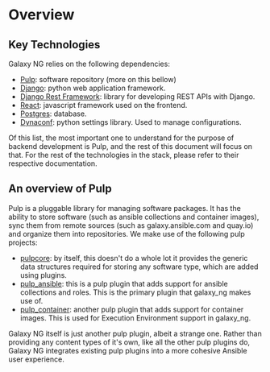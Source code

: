 # Overview

## Key Technologies

Galaxy NG relies on the following dependencies:

- [Pulp](https://pulpproject.org/): software repository (more on this bellow)
- [Django](https://www.djangoproject.com/): python web application framework.
- [Django Rest Framework](https://www.django-rest-framework.org/): library for developing REST APIs with Django.
- [React](https://reactjs.org/): javascript framework used on the frontend.
- [Postgres](https://www.postgresql.org/): database.
- [Dynaconf](https://www.dynaconf.com/): python settings library. Used to manage configurations.

Of this list, the most important one to understand for the purpose of backend development is Pulp, and the rest of this document will focus on that. For the rest of the technologies in the stack, please refer to their respective documentation.

## An overview of Pulp

Pulp is a pluggable library for managing software packages. It has the ability to store software (such as ansible collections and container images), sync them from remote sources (such as galaxy.ansible.com and quay.io) and organize them into repositories. We make use of the following pulp projects:

- [pulpcore](https://github.com/pulp/pulpcore/): by itself, this doesn't do a whole lot it provides the generic data structures required for storing any software type, which are added using plugins.
- [pulp_ansible](https://github.com/pulp/pulp_ansible/): this is a pulp plugin that adds support for ansible collections and roles. This is the primary plugin that galaxy_ng makes use of.
- [pulp_container](https://github.com/pulp/pulp_container/): another pulp plugin that adds support for container images. This is used for Execution Environment support in galaxy_ng.

Galaxy NG itself is just another pulp plugin, albeit a strange one. Rather than providing any content types of it's own, like all the other pulp plugins do, Galaxy NG integrates existing pulp plugins into a more cohesive Ansible user experience.

